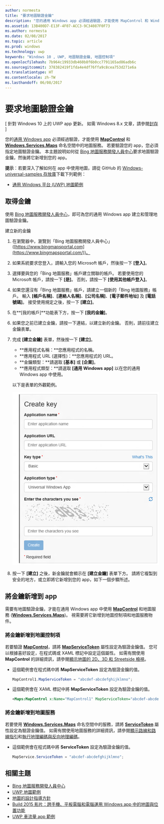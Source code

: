 ```yaml
---
author: normesta
title: "要求地圖驗證金鑰"
description: "您的通用 Windows app 必須經過驗證，才能使用 MapControl 和 Windows.Services.Maps 命名空間中的地圖服務。"
ms.assetid: 13B400D7-E13F-4F07-ACC3-9C34087F0F73
ms.author: normesta
ms.date: 02/08/2017
ms.topic: article
ms.prod: windows
ms.technology: uwp
keywords: "Windows 10 , UWP, 地圖驗證金鑰, 地圖控制項"
ms.openlocfilehash: 7b964c19933db460b8f6b0cc7791165ad86adb6c
ms.sourcegitcommit: 378382419f1fda4e4df76ffa9c8cea753d271e6a
ms.translationtype: HT
ms.contentlocale: zh-TW
ms.lasthandoff: 06/08/2017
---
```

# <a name="request-a-maps-authentication-key"></a>要求地圖驗證金鑰


\[ 針對 Windows 10 上的 UWP app 更新。 如需 Windows 8.x 文章，請參閱[封存](http://go.microsoft.com/fwlink/p/?linkid=619132) \]


您的[通用 Windows app](https://msdn.microsoft.com/library/windows/apps/dn894631) 必須經過驗證，才能使用 [**MapControl**](https://msdn.microsoft.com/library/windows/apps/dn637004) 和 [**Windows.Services.Maps**](https://msdn.microsoft.com/library/windows/apps/dn636979) 命名空間中的地圖服務。 若要驗證您的 app，您必須指定地圖驗證金鑰。 本主題說明如何從 [Bing 地圖服務開發人員中心](https://www.bingmapsportal.com/)要求地圖驗證金鑰，然後將它新增到您的 app。

**提示**：若要深入了解如何在 app 中使用地圖，請從 GitHub 的 [Windows-universal-samples 存放庫](http://go.microsoft.com/fwlink/p/?LinkId=619979)下載下列範例：

-   [通用 Windows 平台 (UWP) 地圖範例](http://go.microsoft.com/fwlink/p/?LinkId=619977)

## <a name="get-a-key"></a>取得金鑰


使用 [Bing 地圖服務開發人員中心](https://www.bingmapsportal.com/)，即可為您的通用 Windows app 建立和管理地圖驗證金鑰。

建立新的金鑰

1.  在瀏覽器中，瀏覽到「Bing 地圖服務開發人員中心」([https://www.bingmapsportal.com](https://www.bingmapsportal.com/))。

2.  如果系統要求您登入，請輸入您的 Microsoft 帳戶，然後按一下 **\[登入\]**。

3.  選擇要與您的「Bing 地圖服務」帳戶建立關聯的帳戶。 若要使用您的 Microsoft 帳戶，請按一下 **\[是\]**。 否則，請按一下 **\[使用其他帳戶登入\]**。

4.  如果您還沒有「Bing 地圖服務」帳戶，請建立一個新的「Bing 地圖服務」帳戶。 輸入 **\[帳戶名稱\]**、**\[連絡人名稱\]**、**\[公司名稱\]**、**\[電子郵件地址\]** 及 **\[電話號碼\]**。 接受使用規定之後，按一下 **\[建立\]**。

5.  在**[我的帳戶]**功能表下方，按一下 **[我的金鑰]**。

6.  如果您之前已建立金鑰，請按一下連結，以建立新的金鑰。 否則，請前往建立金鑰表單。

7.  完成 **\[建立金鑰\]** 表單，然後按一下 **\[建立\]**。

    -   **應用程式名稱：**您應用程式的名稱。
    -   **應用程式 URL (選擇性)：**您應用程式的 URL。
    -   **金鑰類型：**請選取 **\[基本\]** 或 **\[企業\]**。
    -   **應用程式類型：**請選取 **\[通用 Windows app\]** 以在您的通用 Windows app 中使用。

    以下是表單的外觀範例。

    ![[建立金鑰] 表單的範例。](images/createkeydialog.png)

8.  按一下 **\[建立\]** 之後，新金鑰就會顯示在 **\[建立金鑰\]** 表單下方。 請將它複製到安全的地方，或立即將它新增到您的 app，如下一個步驟所述。

## <a name="add-the-key-to-your-app"></a>將金鑰新增到 app


需要有地圖驗證金鑰，才能在通用 Windows app 中使用 [**MapControl**](https://msdn.microsoft.com/library/windows/apps/dn637004) 和地圖服務 ([**Windows.Services.Maps**](https://msdn.microsoft.com/library/windows/apps/dn636979))。 視需要將它新增到地圖控制項和地圖服務物件。

### <a name="to-add-the-key-to-a-map-control"></a>將金鑰新增到地圖控制項

若要驗證 [**MapControl**](https://msdn.microsoft.com/library/windows/apps/dn637004)，請將 [**MapServiceToken**](https://msdn.microsoft.com/library/windows/apps/dn637036) 屬性設定為驗證金鑰值。 您可以根據喜好設定，在程式碼或 XAML 標記中設定這個屬性。 如需有關使用 **MapControl** 的詳細資訊，請參閱[顯示地圖的 2D、3D 和 Streetside 檢視](display-maps.md)。

-   這個範例會在程式碼中將 **MapServiceToken** 設定為驗證金鑰的值。

    ```cs
    MapControl1.MapServiceToken = "abcdef-abcdefghijklmno";
    ```

-   這個範例會在 XAML 標記中將 **MapServiceToken** 設定為驗證金鑰的值。

    ```xml
    <Maps:MapControl x:Name="MapControl1" MapServiceToken="abcdef-abcdefghijklmno"/>
    ```

### <a name="to-add-the-key-to-map-services"></a>將金鑰新增到地圖服務

若要使用 [**Windows.Services.Maps**](https://msdn.microsoft.com/library/windows/apps/dn636979) 命名空間中的服務，請將 [**ServiceToken**](https://msdn.microsoft.com/library/windows/apps/dn636977) 屬性設定為驗證金鑰值。 如需有關使用地圖服務的詳細資訊，請參閱[顯示路線和路線指引](routes-and-directions.md)和[執行地理編碼與反向地理編碼](geocoding.md)。

-   這個範例會在程式碼中將 **ServiceToken** 設定為驗證金鑰的值。

    ```cs
    MapService.ServiceToken = "abcdef-abcdefghijklmno";
    ```

## <a name="related-topics"></a>相關主題

* [Bing 地圖服務開發人員中心](https://www.bingmapsportal.com/)
* [UWP 地圖範例](http://go.microsoft.com/fwlink/p/?LinkId=619977)
* [地圖的設計指導方針](https://msdn.microsoft.com/library/windows/apps/dn596102)
* [Build 2015 影片：跨手機、平板電腦和電腦運用 Windows app 中的地圖與位置功能](https://channel9.msdn.com/Events/Build/2015/2-757)
* [UWP 車流量 app 範例](http://go.microsoft.com/fwlink/p/?LinkId=619982)
